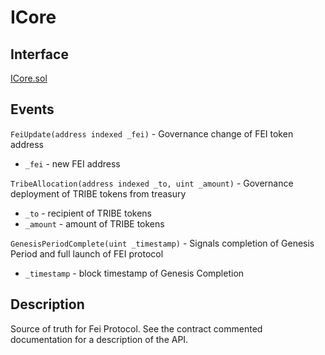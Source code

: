 # ICore

## Interface

[ICore.sol](https://github.com/fei-protocol/fei-protocol-core/blob/master/contracts/core/ICore.sol)

## Events

`FeiUpdate(address indexed _fei)` - Governance change of FEI token address

* `_fei` - new FEI address

`TribeAllocation(address indexed _to, uint _amount)` - Governance deployment of TRIBE tokens from treasury

* `_to` - recipient of TRIBE tokens
* `_amount` - amount of TRIBE tokens

`GenesisPeriodComplete(uint _timestamp)` - Signals completion of Genesis Period and full launch of FEI protocol

* `_timestamp` - block timestamp of Genesis Completion

## Description

Source of truth for Fei Protocol. See the contract commented documentation for a description of the API.

